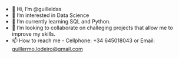 - 👋 Hi, I’m @guilleldas
- 👀 I’m interested in Data Science
- 🌱 I’m currently learning SQL and Python.
- 💞️ I’m looking to collaborate on challeging projects that allow me to improve my skills.
- 📫 How to reach me - Cellphone: +34 645018043 or Email: guillermo.lodeiro@gmail.com

<!---
guilleldas/guilleldas is a ✨ special ✨ repository because its `README.md` (this file) appears on your GitHub profile.
You can click the Preview link to take a look at your changes.
--->
